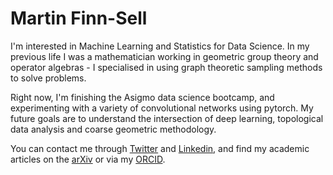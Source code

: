 # Martin Finn-Sell

I'm interested in Machine Learning and Statistics for Data Science. In my previous life I was a mathematician working in geometric group theory and operator algebras - I specialised in using graph theoretic sampling methods to solve problems. 

Right now, I'm finishing the Asigmo data science bootcamp, and experimenting with a variety of convolutional networks using pytorch. My future goals are to understand the intersection of deep learning, topological data analysis and coarse geometric methodology. 

You can contact me through [Twitter](https://twitter.com/k1pinguin) and [Linkedin](www.linkedin.com/in/martin-finn-sell-492506189), and find my academic articles on the [arXiv](https://arxiv.org/search/?searchtype=author&query=Finn-Sell%2C+M) or via my [ORCID](https://orcid.org/0000-0002-4210-8453). 


<!---
finnsl/finnsl is a ✨ special ✨ repository because its `README.md` (this file) appears on your GitHub profile.
You can click the Preview link to take a look at your changes.
--->
